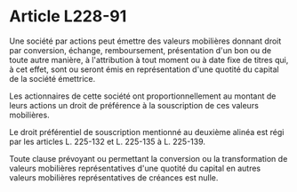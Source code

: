 # Article L228-91

Une société par actions peut émettre des valeurs mobilières donnant droit par conversion, échange, remboursement, présentation d'un bon ou de toute autre manière, à l'attribution à tout moment ou à date fixe de titres qui, à cet effet, sont ou seront émis en représentation d'une quotité du capital de la société émettrice.

Les actionnaires de cette société ont proportionnellement au montant de leurs actions un droit de préférence à la souscription de ces valeurs mobilières.

Le droit préférentiel de souscription mentionné au deuxième alinéa est régi par les articles L. 225-132 et L. 225-135 à L. 225-139.

Toute clause prévoyant ou permettant la conversion ou la transformation de valeurs mobilières représentatives d'une quotité du capital en autres valeurs mobilières représentatives de créances est nulle.
